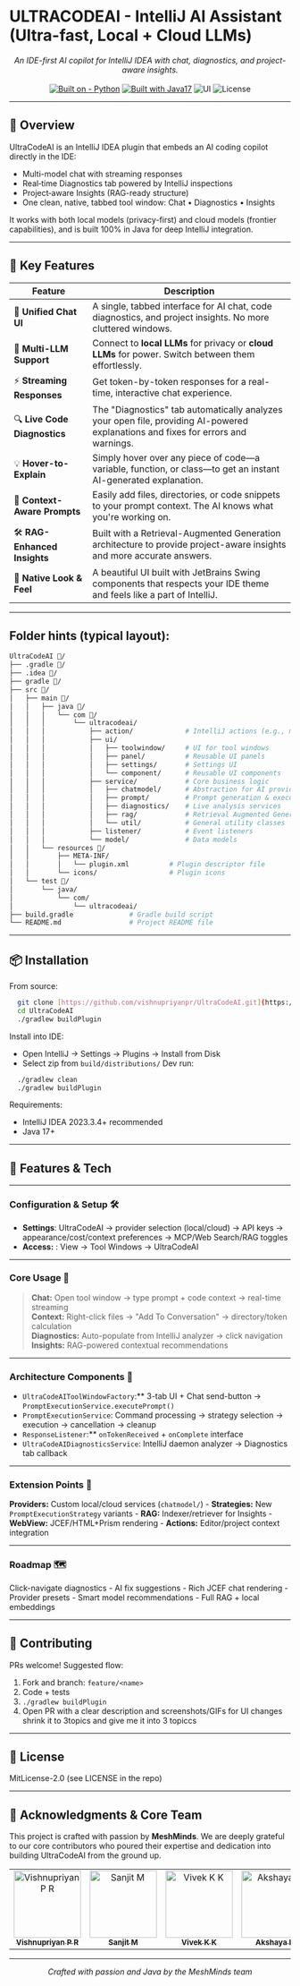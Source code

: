 #  ULTRACODEAI -  IntelliJ AI Assistant (Ultra-fast, Local + Cloud LLMs)          

<div align="center">
    
_*An IDE-first AI copilot for IntelliJ IDEA with chat, diagnostics, and project-aware insights.*_ <br></br>
   [![Built on - Python](https://img.shields.io/badge/Platform-IntelliJ--Idea-blue)](#)
   [![Built with Java17](https://img.shields.io/badge/Built-with--Java--17-red)](#)
   ![UI](https://img.shields.io/badge/UI-Swing%20%7C%20JetBrains%20UI-8A2BE2)
   ![License](https://img.shields.io/badge/License-MIT-2F2F2F)

</div>

---

## 🚀 Overview

UltraCodeAI is an IntelliJ IDEA plugin that embeds an AI coding copilot directly in the IDE:
- Multi-model chat with streaming responses
- Real‑time Diagnostics tab powered by IntelliJ inspections
- Project‑aware Insights (RAG-ready structure)
- One clean, native, tabbed tool window: Chat • Diagnostics • Insights

It works with both local models (privacy-first) and cloud models (frontier capabilities), and is built 100% in Java for deep IntelliJ integration.

---
## 🌟 Key Features

| Feature                       | Description                                                                                                                              |
| ----------------------------- | -----------------------------------------------------------------------------------------------------------------------------------------|
| 🤖 **Unified Chat UI**        | A single, tabbed interface for AI chat, code diagnostics, and project insights. No more cluttered windows.                               |
| 🔌 **Multi-LLM Support**      | Connect to **local LLMs** for privacy or **cloud LLMs** for power. Switch between them effortlessly.                                     |
| ⚡ **Streaming Responses**    | Get token-by-token responses for a real-time, interactive chat experience.                                                               |
| 🔍 **Live Code Diagnostics**  | The "Diagnostics" tab automatically analyzes your open file, providing AI-powered explanations and fixes for errors and warnings.        |
| 💡 **Hover-to-Explain**       | Simply hover over any piece of code—a variable, function, or class—to get an instant AI-generated explanation.                           |
| 🧠 **Context-Aware Prompts**  | Easily add files, directories, or code snippets to your prompt context. The AI knows what you're working on.                             |
| 🛠️ **RAG-Enhanced Insights**  | Built with a Retrieval-Augmented Generation architecture to provide project-aware insights and more accurate answers.                    |
| 🎨 **Native Look & Feel**     | A beautiful UI built with JetBrains Swing components that respects your IDE theme and feels like a part of IntelliJ.                     |


---

## Folder hints (typical layout):
```bash
UltraCodeAI 📂/
├── .gradle 📂/                  
├── .idea 📂/                    
├── gradle 📂/                   
├── src 📂/
│   ├── main 📂/
│   │   ├── java 📂/
│   │   │   └── com 📂/
│   │   │       └── ultracodeai/
│   │   │           ├── action/             # IntelliJ actions (e.g., menu items, toolbar buttons)
│   │   │           ├── ui/
│   │   │           │   ├── toolwindow/     # UI for tool windows
│   │   │           │   ├── panel/          # Reusable UI panels
│   │   │           │   ├── settings/       # Settings UI
│   │   │           │   └── component/      # Reusable UI components
│   │   │           ├── service/            # Core business logic
│   │   │           │   ├── chatmodel/      # Abstraction for AI providers (e.g., OpenAI, Ollama)
│   │   │           │   ├── prompt/         # Prompt generation & execution
│   │   │           │   ├── diagnostics/    # Live analysis services
│   │   │           │   ├── rag/            # Retrieval Augmented Generation services
│   │   │           │   └── util/           # General utility classes
│   │   │           ├── listener/           # Event listeners
│   │   │           └── model/              # Data models
│   │   └── resources 📂/
│   │       ├── META-INF/
│   │       │   └── plugin.xml          # Plugin descriptor file
│   │       └── icons/                  # Plugin icons
│   └── test 📂/
│       └── java/
│           └── com/
│               └── ultracodeai/
├── build.gradle              # Gradle build script
└── README.md                 # Project README file
```

---
## 📦 Installation
From source:
```bash
  git clone [https://github.com/vishnupriyanpr/UltraCodeAI.git](https://github.com/vishnupriyanpr/UltraCodeAI.git)
  cd UltraCodeAI
  ./gradlew buildPlugin
```
Install into IDE:
- Open IntelliJ → Settings → Plugins → Install from Disk
- Select zip from `build/distributions/`
Dev run:
```bash
  ./gradlew clean
  ./gradlew buildPlugin
```
Requirements:
- IntelliJ IDEA 2023.3.4+ recommended
- Java 17+
---
## 🚀 **Features & Tech**
---
### Configuration & Setup 🛠️

- **Settings**: UltraCodeAI → provider selection (local/cloud) → API keys → appearance/cost/context preferences → MCP/Web Search/RAG toggles  
- **Access:** : View → Tool Windows → UltraCodeAI
---
### Core Usage 🎯
>**Chat:** Open tool window → type prompt + code context → real-time streaming  
>**Context:** Right-click files → "Add To Conversation" → directory/token calculation  
>**Diagnostics:** Auto-populate from IntelliJ analyzer → click navigation  
>**Insights:** RAG-powered contextual recommendations

---
### Architecture Components 🏢
- `UltraCodeAIToolWindowFactory`:** 3-tab UI + Chat send-button → `PromptExecutionService.executePrompt()`
- `PromptExecutionService`: Command processing → strategy selection → execution → cancellation → cleanup
- `ResponseListener`:** `onTokenReceived` + `onComplete` interface
- `UltraCodeAIDiagnosticsService`: IntelliJ daemon analyzer → Diagnostics tab callback
---
### Extension Points 🔗
**Providers:** Custom local/cloud services (`chatmodel/`) -  **Strategies:** New `PromptExecutionStrategy` variants -  **RAG:** Indexer/retriever for Insights -  **WebView:** JCEF/HTML+Prism rendering -  **Actions:** Editor/project context integration

---
### Roadmap 🗺️

  Click-navigate diagnostics -  AI fix suggestions -  Rich JCEF chat rendering -  Provider presets -  Smart model recommendations -  Full RAG + local embeddings

---

## 🤝 Contributing
PRs welcome! Suggested flow:
1) Fork and branch: `feature/<name>`
2) Code + tests
3) `./gradlew buildPlugin`
4) Open PR with a clear description and screenshots/GIFs for UI changes
shrink it to 3topics and give me it into 3 topiccs
---

## 📜 License

MitLicense-2.0 (see LICENSE in the repo) 

---

## 🙌 Acknowledgments & Core Team

This project is crafted with passion by **MeshMinds**. We are deeply grateful to our core contributors who poured their expertise and dedication into building UltraCodeAI from the ground up.

<table align="center">
  <tr>
    <td align="center">
      <a href="https://github.com/vishnupriyanpr">
        <img src="https://github.com/vishnupriyanpr.png?size=120" width="120px;" alt="Vishnupriyan P R"/>
        <br />
        <sub><b>Vishnupriyan P R</b></sub>
      </a>
    </td>
    <td align="center">
      <a href="https://github.com/Sanjit-123">
        <img src="https://github.com/Sanjit-123.png?size=120" width="120px;" alt="Sanjit M"/>
        <br />
        <sub><b>Sanjit M</b></sub>
      </a>
    </td>
    <td align="center">
      <a href="https://github.com/Vivek-The-Creator">
        <img src="https://github.com/Vivek-The-Creator.png?size=120" width="120px;" alt="Vivek K K"/>
        <br />
        <sub><b>Vivek K K</b></sub>
      </a>
    </td>
    <td align="center">
      <a href="https://github.com/Akshaya1215">
        <img src="https://github.com/Akshaya1215.png?size=120" width="120px;" alt="Akshaya K"/>
        <br />
        <sub><b>Akshaya K</b></sub>
      </a>
    </td>
  </tr>
</table>

---
<div align="center">
  <p><i></> Crafted with passion and Java by the MeshMinds team </></i></p>
</div>


